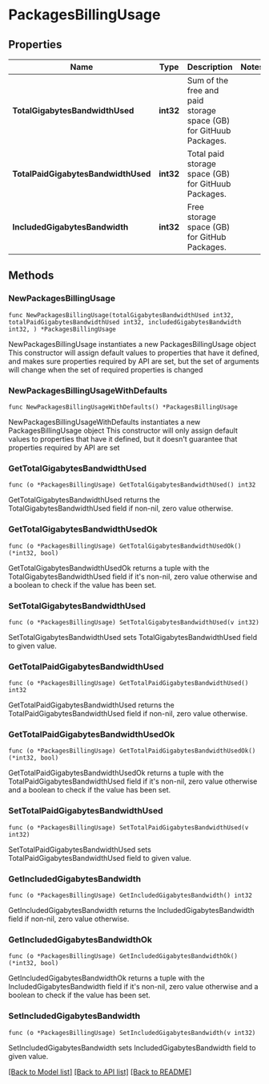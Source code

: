 # PackagesBillingUsage

## Properties

Name | Type | Description | Notes
------------ | ------------- | ------------- | -------------
**TotalGigabytesBandwidthUsed** | **int32** | Sum of the free and paid storage space (GB) for GitHuub Packages. | 
**TotalPaidGigabytesBandwidthUsed** | **int32** | Total paid storage space (GB) for GitHuub Packages. | 
**IncludedGigabytesBandwidth** | **int32** | Free storage space (GB) for GitHub Packages. | 

## Methods

### NewPackagesBillingUsage

`func NewPackagesBillingUsage(totalGigabytesBandwidthUsed int32, totalPaidGigabytesBandwidthUsed int32, includedGigabytesBandwidth int32, ) *PackagesBillingUsage`

NewPackagesBillingUsage instantiates a new PackagesBillingUsage object
This constructor will assign default values to properties that have it defined,
and makes sure properties required by API are set, but the set of arguments
will change when the set of required properties is changed

### NewPackagesBillingUsageWithDefaults

`func NewPackagesBillingUsageWithDefaults() *PackagesBillingUsage`

NewPackagesBillingUsageWithDefaults instantiates a new PackagesBillingUsage object
This constructor will only assign default values to properties that have it defined,
but it doesn't guarantee that properties required by API are set

### GetTotalGigabytesBandwidthUsed

`func (o *PackagesBillingUsage) GetTotalGigabytesBandwidthUsed() int32`

GetTotalGigabytesBandwidthUsed returns the TotalGigabytesBandwidthUsed field if non-nil, zero value otherwise.

### GetTotalGigabytesBandwidthUsedOk

`func (o *PackagesBillingUsage) GetTotalGigabytesBandwidthUsedOk() (*int32, bool)`

GetTotalGigabytesBandwidthUsedOk returns a tuple with the TotalGigabytesBandwidthUsed field if it's non-nil, zero value otherwise
and a boolean to check if the value has been set.

### SetTotalGigabytesBandwidthUsed

`func (o *PackagesBillingUsage) SetTotalGigabytesBandwidthUsed(v int32)`

SetTotalGigabytesBandwidthUsed sets TotalGigabytesBandwidthUsed field to given value.


### GetTotalPaidGigabytesBandwidthUsed

`func (o *PackagesBillingUsage) GetTotalPaidGigabytesBandwidthUsed() int32`

GetTotalPaidGigabytesBandwidthUsed returns the TotalPaidGigabytesBandwidthUsed field if non-nil, zero value otherwise.

### GetTotalPaidGigabytesBandwidthUsedOk

`func (o *PackagesBillingUsage) GetTotalPaidGigabytesBandwidthUsedOk() (*int32, bool)`

GetTotalPaidGigabytesBandwidthUsedOk returns a tuple with the TotalPaidGigabytesBandwidthUsed field if it's non-nil, zero value otherwise
and a boolean to check if the value has been set.

### SetTotalPaidGigabytesBandwidthUsed

`func (o *PackagesBillingUsage) SetTotalPaidGigabytesBandwidthUsed(v int32)`

SetTotalPaidGigabytesBandwidthUsed sets TotalPaidGigabytesBandwidthUsed field to given value.


### GetIncludedGigabytesBandwidth

`func (o *PackagesBillingUsage) GetIncludedGigabytesBandwidth() int32`

GetIncludedGigabytesBandwidth returns the IncludedGigabytesBandwidth field if non-nil, zero value otherwise.

### GetIncludedGigabytesBandwidthOk

`func (o *PackagesBillingUsage) GetIncludedGigabytesBandwidthOk() (*int32, bool)`

GetIncludedGigabytesBandwidthOk returns a tuple with the IncludedGigabytesBandwidth field if it's non-nil, zero value otherwise
and a boolean to check if the value has been set.

### SetIncludedGigabytesBandwidth

`func (o *PackagesBillingUsage) SetIncludedGigabytesBandwidth(v int32)`

SetIncludedGigabytesBandwidth sets IncludedGigabytesBandwidth field to given value.



[[Back to Model list]](../README.md#documentation-for-models) [[Back to API list]](../README.md#documentation-for-api-endpoints) [[Back to README]](../README.md)


